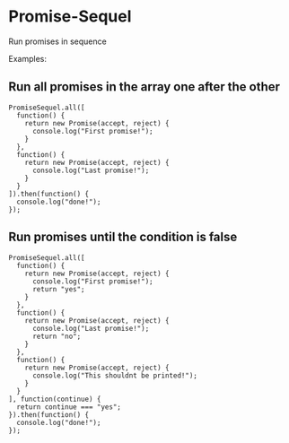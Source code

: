 # Promise-Sequel
Run promises in sequence

Examples:

## Run all promises in the array one after the other

```
PromiseSequel.all([
  function() {
    return new Promise(accept, reject) {
      console.log("First promise!");
    }
  },
  function() {
    return new Promise(accept, reject) {
      console.log("Last promise!");
    }
  }
]).then(function() {
  console.log("done!");
});
```
## Run promises until the condition is false

```
PromiseSequel.all([
  function() {
    return new Promise(accept, reject) {
      console.log("First promise!");
      return "yes";
    }
  },
  function() {
    return new Promise(accept, reject) {
      console.log("Last promise!");
      return "no";
    }
  },
  function() {
    return new Promise(accept, reject) {
      console.log("This shouldnt be printed!");
    }
  }
], function(continue) {
  return continue === "yes";
}).then(function() {
  console.log("done!");
});
```